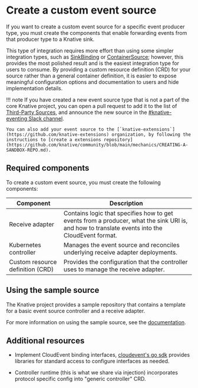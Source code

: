 # Create a custom event source

If you want to create a custom event source for a specific event producer type, you must create the components that enable forwarding events from that producer type to a Knative sink.

This type of integration requires more effort than using some simpler integration types, such as [SinkBinding](../sinkbinding/README.md) or [ContainerSource](../containersource/README.md); however, this provides the most polished result and is the easiest integration type for users to consume. By providing a custom resource definition (CRD) for your source rather than a general container definition, it is easier to expose meaningful configuration options and documentation to users and hide implementation details.

!!! note
    If you have created a new event source type that is not a part of the core Knative project, you can open a pull request to add it to the list of [Third-Party Sources](../../sources/#third-party-sources), and announce the new source in the [#knative-eventing Slack channel](https://cloud-native.slack.com/archives/C04LMU33V1S).

    You can also add your event source to the [`knative-extensions`](https://github.com/knative-extensions) organization, by following the instructions to [create a extensions repository](https://github.com/knative/community/blob/main/mechanics/CREATING-A-SANDBOX-REPO.md).

## Required components

To create a custom event source, you must create the following components:

|Component |Description |
|------|---------------------|
|Receive adapter|Contains logic that specifies how to get events from a producer, what the sink URI is, and how to translate events into the CloudEvent format.|
|Kubernetes controller|Manages the event source and reconciles underlying receive adapter deployments.|
|Custom resource definition (CRD)|Provides the configuration that the controller uses to manage the receive adapter.|

<!--TODO: Add a diagram for this-->

## Using the sample source

The Knative project provides a sample repository that contains a template for a basic event source controller and a receive adapter.

For more information on using the sample source, see the [documentation](./sample-repo.md).

## Additional resources

* Implement CloudEvent binding interfaces, [cloudevent's go sdk](https://github.com/cloudevents/sdk-go) provides libraries for standard access to configure interfaces as needed.

* Controller runtime (this is what we share via injection) incorporates protocol specific config into "generic controller" CRD.
